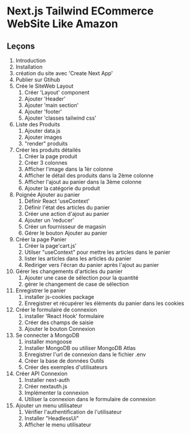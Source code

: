 # Next.js Tailwind ECommerce WebSite Like Amazon

## Leçons

1. Introduction
2. Installation
3. création du site avec 'Create Next App'
4. Publier sur Gtihub
5. Crée le SiteWeb Layout
   1. Créer 'Layout' component
   2. Ajouter 'Header'
   3. Ajouter 'main section'
   4. Ajouter 'footer'
   5. Ajouter 'classes tailwind css'
6. Liste des Produits
   1. Ajouter data.js
   2. Ajouter images
   3. "render" produits
7. Créer les produits détailés
   1. Créer la page produit
   2. Créer 3 colonnes
   3. Afficher l'image dans la 1èr colonne
   4. Afficher le détail des produits dans la 2ème colonne
   5. Afficher l'ajout au panier dans la 3ème colonne
   6. Ajouter la catégorie du produit
8. Poignée Ajouter au panier
   1. Définir React 'useContext'
   2. Définir l'état des articles du panier
   3. Créer une action d'ajout au panier
   4. Ajouter un 'reducer'
   5. Créer un fournisseur de magasin
   6. Gérer le bouton Ajouter au panier
9. Créer la page Panier
   1. Créer la page'cart.js'
   2. Utilser "useContext" pour mettre les articles dans le panier
   3. lister les articles dans les articles du panier
   4. Rediriger vers l'écran du panier après l'ajout au panier
10. Gérer les changements d'articles du panier
    1. Ajouter une case de sélection pour la quantité
    2. gérer le changement de case de sélection
11. Enregistrer le panier
    1. installer js-cookies package
    2. Enregistrer et récupérer les éléments du panier dans les cookies
12. Créer le formulaire de connexion
    1. installer 'React Hook' formulaire
    2. Créer des champs de saisie
    3. Ajouter le bouton Connexion
13. Se connecter à MongoDB
    1. installer mongoose
    2. Installer MongoDB ou utiliser MongoDB Atlas
    3. Enregistrer l'url de connexion dans le fichier .env
    4. Créer la base de données Outils
    5. Créer des exemples d'utilisateurs
14. Créer API Connexion
    1. Installer next-auth
    2. Créer nextauth.js
    3. Implémenter la connexion
    4. Utiliser la connexion dans le formulaire de connexion
15. Ajouter un menu utilisateur
    1. Vérifier l'authentification de l'utilisateur
    2. Installer "HeadlessUi"
    3. Afficher le menu utilisateur
